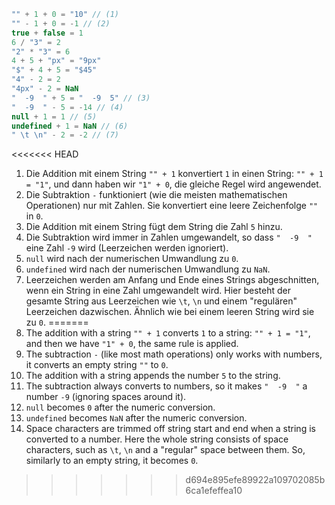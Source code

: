 
```js no-beautify
"" + 1 + 0 = "10" // (1)
"" - 1 + 0 = -1 // (2)
true + false = 1
6 / "3" = 2
"2" * "3" = 6
4 + 5 + "px" = "9px"
"$" + 4 + 5 = "$45"
"4" - 2 = 2
"4px" - 2 = NaN
"  -9  " + 5 = "  -9  5" // (3)
"  -9  " - 5 = -14 // (4)
null + 1 = 1 // (5)
undefined + 1 = NaN // (6)
" \t \n" - 2 = -2 // (7)
```

<<<<<<< HEAD
1. Die Addition mit einem String `"" + 1` konvertiert `1` in einen String: `"" + 1 = "1"`, und dann haben wir `"1" + 0`, die gleiche Regel wird angewendet.
2. Die Subtraktion `-` funktioniert (wie die meisten mathematischen Operationen) nur mit Zahlen. Sie konvertiert eine leere Zeichenfolge `""` in `0`.
3. Die Addition mit einem String fügt dem String die Zahl `5` hinzu.
4. Die Subtraktion wird immer in Zahlen umgewandelt, so dass `"  -9  "` eine Zahl `-9` wird (Leerzeichen werden ignoriert).
5. `null` wird nach der numerischen Umwandlung zu `0`.
6. `undefined` wird nach der numerischen Umwandlung zu `NaN`.
7. Leerzeichen werden am Anfang und Ende eines Strings abgeschnitten, wenn ein String in eine Zahl umgewandelt wird. Hier besteht der gesamte String aus Leerzeichen wie `\t`, `\n` und einem "regulären" Leerzeichen dazwischen. Ähnlich wie bei einem leeren String wird sie zu `0`.
=======
1. The addition with a string `"" + 1` converts `1` to a string: `"" + 1 = "1"`, and then we have `"1" + 0`, the same rule is applied.
2. The subtraction `-` (like most math operations) only works with numbers, it converts an empty string `""` to `0`.
3. The addition with a string appends the number `5` to the string.
4. The subtraction always converts to numbers, so it makes `"  -9  "` a number `-9` (ignoring spaces around it).
5. `null` becomes `0` after the numeric conversion.
6. `undefined` becomes `NaN` after the numeric conversion.
7. Space characters are trimmed off string start and end when a string is converted to a number. Here the whole string consists of space characters, such as `\t`, `\n` and a "regular" space between them. So, similarly to an empty string, it becomes `0`.
>>>>>>> d694e895efe89922a109702085b6ca1efeffea10
